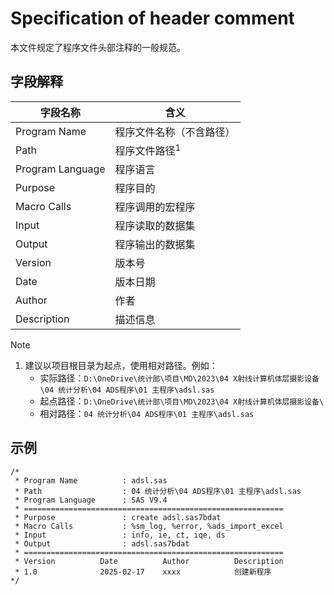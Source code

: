 # Specification of header comment

本文件规定了程序文件头部注释的一般规范。

## 字段解释

| 字段名称         | 含义                     |
| ---------------- | ------------------------ |
| Program Name     | 程序文件名称（不含路径） |
| Path             | 程序文件路径<sup>1</sup> |
| Program Language | 程序语言                 |
| Purpose          | 程序目的                 |
| Macro Calls      | 程序调用的宏程序         |
| Input            | 程序读取的数据集         |
| Output           | 程序输出的数据集         |
| Version          | 版本号                   |
| Date             | 版本日期                 |
| Author           | 作者                     |
| Description      | 描述信息                 |

> [!NOTE]
>
> 1. 建议以项目根目录为起点，使用相对路径。例如：
>    - 实际路径：`D:\OneDrive\统计部\项目\MD\2023\04 X射线计算机体层摄影设备\04 统计分析\04 ADS程序\01 主程序\adsl.sas`
>    - 起点路径：`D:\OneDrive\统计部\项目\MD\2023\04 X射线计算机体层摄影设备\`
>    - 相对路径：`04 统计分析\04 ADS程序\01 主程序\adsl.sas`

## 示例

```sas
/*
 * Program Name          : adsl.sas
 * Path                  : 04 统计分析\04 ADS程序\01 主程序\adsl.sas
 * Program Language      : SAS V9.4
 * ==========================================================
 * Purpose               : create adsl.sas7bdat
 * Macro Calls           : %sm_log, %error, %ads_import_excel
 * Input                 : info, ie, ct, iqe, ds
 * Output                : adsl.sas7bdat
 * ==========================================================
 * Version          Date          Author          Description
 * 1.0              2025-02-17    xxxx            创建新程序
*/
```
